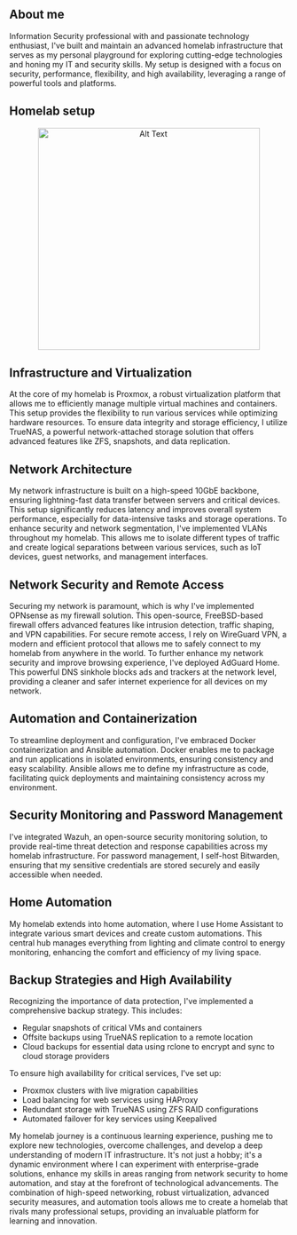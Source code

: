 ## About me

Information Security professional with and passionate technology enthusiast, I've built and maintain an advanced homelab infrastructure that serves as my personal playground for exploring cutting-edge technologies and honing my IT and security skills. My setup is designed with a focus on security, performance, flexibility, and high availability, leveraging a range of powerful tools and platforms.

## Homelab setup

<p align="center">
<img src="https://github.com/user-attachments/assets/4c286a28-22a1-4796-8a36-5d4740cdb220" alt="Alt Text" width="400" height="400">
</p>

## Infrastructure and Virtualization

At the core of my homelab is Proxmox, a robust virtualization platform that allows me to efficiently manage multiple virtual machines and containers. This setup provides the flexibility to run various services while optimizing hardware resources. To ensure data integrity and storage efficiency, I utilize TrueNAS, a powerful network-attached storage solution that offers advanced features like ZFS, snapshots, and data replication.

## Network Architecture

My network infrastructure is built on a high-speed 10GbE backbone, ensuring lightning-fast data transfer between servers and critical devices. This setup significantly reduces latency and improves overall system performance, especially for data-intensive tasks and storage operations.
To enhance security and network segmentation, I've implemented VLANs throughout my homelab. This allows me to isolate different types of traffic and create logical separations between various services, such as IoT devices, guest networks, and management interfaces.

## Network Security and Remote Access

Securing my network is paramount, which is why I've implemented OPNsense as my firewall solution. This open-source, FreeBSD-based firewall offers advanced features like intrusion detection, traffic shaping, and VPN capabilities. For secure remote access, I rely on WireGuard VPN, a modern and efficient protocol that allows me to safely connect to my homelab from anywhere in the world.
To further enhance my network security and improve browsing experience, I've deployed AdGuard Home. This powerful DNS sinkhole blocks ads and trackers at the network level, providing a cleaner and safer internet experience for all devices on my network.

## Automation and Containerization

To streamline deployment and configuration, I've embraced Docker containerization and Ansible automation. Docker enables me to package and run applications in isolated environments, ensuring consistency and easy scalability. Ansible allows me to define my infrastructure as code, facilitating quick deployments and maintaining consistency across my environment.

## Security Monitoring and Password Management

I've integrated Wazuh, an open-source security monitoring solution, to provide real-time threat detection and response capabilities across my homelab infrastructure. For password management, I self-host Bitwarden, ensuring that my sensitive credentials are stored securely and easily accessible when needed.

## Home Automation

My homelab extends into home automation, where I use Home Assistant to integrate various smart devices and create custom automations. This central hub manages everything from lighting and climate control to energy monitoring, enhancing the comfort and efficiency of my living space.

## Backup Strategies and High Availability

Recognizing the importance of data protection, I've implemented a comprehensive backup strategy. This includes:
- Regular snapshots of critical VMs and containers
- Offsite backups using TrueNAS replication to a remote location
- Cloud backups for essential data using rclone to encrypt and sync to cloud storage providers

To ensure high availability for critical services, I've set up:
- Proxmox clusters with live migration capabilities
- Load balancing for web services using HAProxy
- Redundant storage with TrueNAS using ZFS RAID configurations
- Automated failover for key services using Keepalived

My homelab journey is a continuous learning experience, pushing me to explore new technologies, overcome challenges, and develop a deep understanding of modern IT infrastructure. It's not just a hobby; it's a dynamic environment where I can experiment with enterprise-grade solutions, enhance my skills in areas ranging from network security to home automation, and stay at the forefront of technological advancements. The combination of high-speed networking, robust virtualization, advanced security measures, and automation tools allows me to create a homelab that rivals many professional setups, providing an invaluable platform for learning and innovation.
